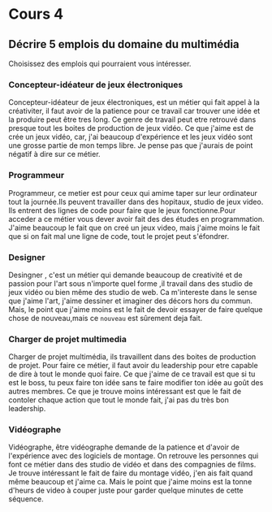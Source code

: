 # Cours 4
## Décrire 5 emplois du domaine du multimédia
Choisissez des emplois qui pourraient vous intéresser. 

### Concepteur-idéateur de jeux électroniques
Concepteur-idéateur de jeux électroniques, est un métier qui fait appel à la créativiter, il faut avoir de la patience pour ce travail car trouver une idée et la produire peut être tres long. Ce genre de travail peut etre retrouvé dans presque tout les boites de production de jeux vidéo. Ce que j'aime est de crée un jeux vidéo, car, j'ai beaucoup d'expérience et les jeux vidéo sont une grosse partie de mon temps libre. Je pense pas que j'aurais de point négatif à dire sur ce métier.                                

### Programmeur 
Programmeur, ce metier est pour ceux qui amime taper sur leur ordinateur tout la journée.Ils peuvent travailler dans des hopitaux, studio de jeux video. Ils entrent des lignes de code pour faire que le jeux fonctionne.Pour acceder a ce métier vous dever avoir fait des des études en programmation. J'aime beaucoup le fait que on creé un jeux video, mais j'aime moins le fait que si on fait mal une ligne de code, tout le projet peut s'éfondrer.

### Designer 
Desingner , c'est un métier qui demande beaucoup de creativité et de passion pour l'art sous n'importe quel forme ,il travail dans des studio de jeux vidéo ou bien même des studio de web. Ca m'intereste dans le sense que j'aime l'art, j'aime dessiner et imaginer des décors hors du commun. Mais, le point que j'aime moins est le fait de devoir essayer de faire quelque chose de nouveau,mais ce ``nouveau`` est sûrement deja fait.

### Charger de projet multimedia 
Charger de projet multimédia, ils travaillent dans des boites de production de projet. Pour faire ce métier, il faut avoir du leadership pour etre capable de dire à tout le monde quoi faire. Ce que j'aime de ce travail est que si tu est le boss, tu peux faire ton idée sans te faire modifier ton idée au goût des autres membres. Ce que je trouve moins intéressant est que le fait de contoler chaque action que tout le monde fait, j'ai pas du très bon leadership.

### Vidéographe
Vidéographe, être vidéographe demande de la patience et d'avoir de l'expérience avec des logiciels de montage. On retrouve les personnes qui font ce métier dans des studio de vidéo et dans des compagnies de films. Je trouve intéressant le fait de faire du montage vidéo, j'en ais fait quand même beaucoup et j'aime ca. Mais le point que j'aime moins est la tonne d'heurs de video à couper juste pour garder quelque minutes de cette séquence.


